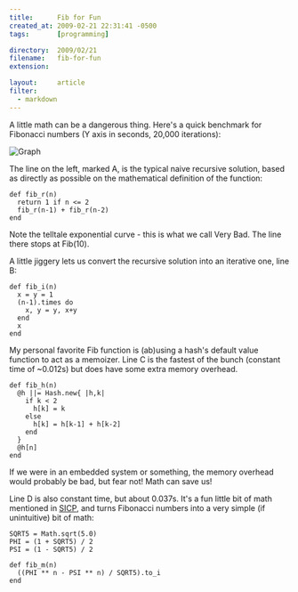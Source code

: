 ```yaml
---
title:      Fib for Fun
created_at: 2009-02-21 22:31:41 -0500
tags:       [programming]

directory:  2009/02/21
filename:   fib-for-fun
extension:  

layout:     article
filter:     
  - markdown
---
```


A little math can be a dangerous thing.  Here's a quick benchmark for Fibonacci numbers (Y axis in seconds, 20,000 iterations):

![Graph](http://img.skitch.com/20090222-p4e42eew9gbknfis86pdms813f.png)

The line on the left, marked A, is the typical naive recursive solution, based as directly as possible on the mathematical definition of the function:

    def fib_r(n)
      return 1 if n <= 2
      fib_r(n-1) + fib_r(n-2)
    end

Note the telltale exponential curve - this is what we call Very Bad.  The line there stops at Fib(10).

A little jiggery lets us convert the recursive solution into an iterative one, line B:

    def fib_i(n)
      x = y = 1
      (n-1).times do
        x, y = y, x+y
      end
      x
    end

My personal favorite Fib function is (ab)using a hash's default value function to act as a memoizer.  Line C is the fastest of the bunch (constant time of ~0.012s) but does have some extra memory overhead.

    def fib_h(n)
      @h ||= Hash.new{ |h,k|
        if k < 2
          h[k] = k
        else
          h[k] = h[k-1] + h[k-2]
        end
      }
      @h[n]
    end

If we were in an embedded system or something, the memory overhead would probably be bad, but fear not!  Math can save us!

Line D is also constant time, but about 0.037s.  It's a fun little bit of math mentioned in [SICP][], and turns Fibonacci numbers into a very simple (if unintuitive) bit of math:

    SQRT5 = Math.sqrt(5.0)
    PHI = (1 + SQRT5) / 2
    PSI = (1 - SQRT5) / 2
    
    def fib_m(n)
      ((PHI ** n - PSI ** n) / SQRT5).to_i
    end

[SICP]: http://mitpress.mit.edu/sicp/
